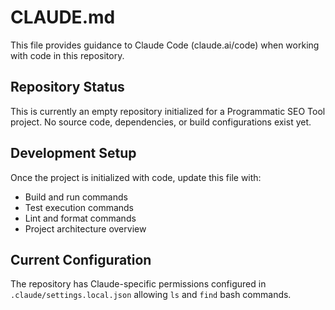 # CLAUDE.md

This file provides guidance to Claude Code (claude.ai/code) when working with code in this repository.

## Repository Status

This is currently an empty repository initialized for a Programmatic SEO Tool project. No source code, dependencies, or build configurations exist yet.

## Development Setup

Once the project is initialized with code, update this file with:
- Build and run commands
- Test execution commands
- Lint and format commands
- Project architecture overview

## Current Configuration

The repository has Claude-specific permissions configured in `.claude/settings.local.json` allowing `ls` and `find` bash commands.